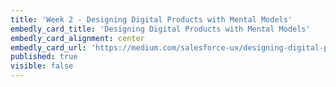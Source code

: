 ```yaml
---
title: 'Week 2 - Designing Digital Products with Mental Models'
embedly_card_title: 'Designing Digital Products with Mental Models'
embedly_card_alignment: center
embedly_card_url: 'https://medium.com/salesforce-ux/designing-digital-products-with-mental-models-45ac5c0a9dc2'
published: true
visible: false
---
```

